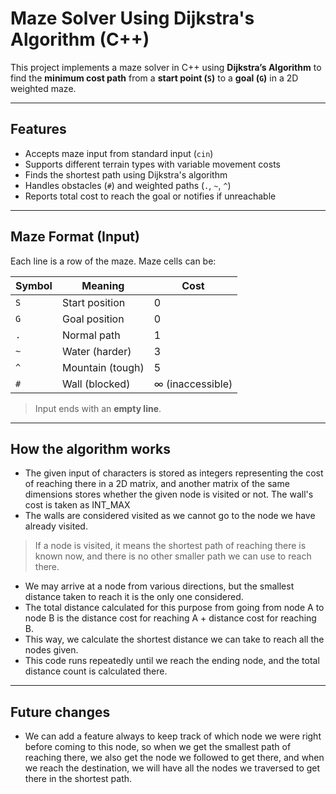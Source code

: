 # Maze Solver Using Dijkstra's Algorithm (C++)

This project implements a maze solver in C++ using **Dijkstra’s Algorithm** to find the **minimum cost path** from a **start point (`S`)** to a **goal (`G`)** in a 2D weighted maze.

---

## Features

- Accepts maze input from standard input (`cin`)
- Supports different terrain types with variable movement costs
- Finds the shortest path using Dijkstra's algorithm
- Handles obstacles (`#`) and weighted paths (`.`, `~`, `^`)
- Reports total cost to reach the goal or notifies if unreachable

---

## Maze Format (Input)

Each line is a row of the maze. Maze cells can be:

| Symbol | Meaning         | Cost |
|--------|------------------|------|
| `S`    | Start position   | 0    |
| `G`    | Goal position    | 0    |
| `.`    | Normal path      | 1    |
| `~`    | Water (harder)   | 3    |
| `^`    | Mountain (tough) | 5    |
| `#`    | Wall (blocked)   | ∞ (inaccessible)



> Input ends with an **empty line**.

---

## How the algorithm works

- The given input of characters is stored as integers representing the cost of reaching there in a 2D matrix, and another matrix of the same dimensions stores whether the given node is visited or not. The wall's cost is taken as INT_MAX
- The walls are considered visited as we cannot go to the node we have already visited.
>If a node is visited, it means the shortest path of reaching there is known now, and there is no other smaller path we can use to reach there.
- We may arrive at a node from various directions, but the smallest distance taken to reach it is the only one considered.
- The total distance calculated for this purpose from going from node A to node B is the distance cost for reaching A + distance cost for reaching B.
- This way, we calculate the shortest distance we can take to reach all the nodes given.
- This code runs repeatedly until we reach the ending node, and the total distance count is calculated there.

---

## Future changes

- We can add a feature always to keep track of which node we were right before coming to this node, so when we get the smallest path of reaching there,  we also get the node we followed to get there, and when we  reach the destination, we will have all the nodes we traversed to get there in the shortest path.
